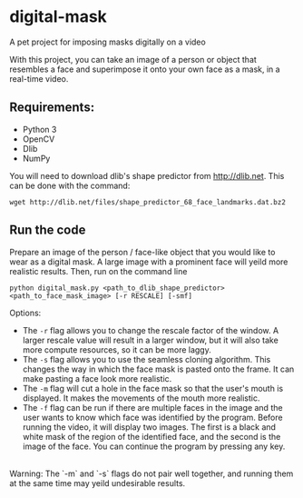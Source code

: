 # digital-mask
A pet project for imposing masks digitally on a video

With this project, you can take an image of a person or object that resembles a face and superimpose it onto your own face as a mask, in a real-time video.

## Requirements:
* Python 3
* OpenCV
* Dlib
* NumPy

You will need to download dlib's shape predictor from http://dlib.net. This can be done with the command:
```
wget http://dlib.net/files/shape_predictor_68_face_landmarks.dat.bz2
```

## Run the code
Prepare an image of the person / face-like object that you would like to wear as a digital mask. A large image with a prominent face will yeild more realistic results. 
Then, run on the command line
```
python digital_mask.py <path_to_dlib_shape_predictor> <path_to_face_mask_image> [-r RESCALE] [-smf]
```
Options:
* The `-r` flag allows you to change the rescale factor of the window. A larger rescale value will result in a larger window, but it will also take more compute resources, so it can be more laggy.
* The `-s` flag allows you to use the seamless cloning algorithm. This changes the way in which the face mask is pasted onto the frame. It can make pasting a face look more realistic.
* The `-m` flag will cut a hole in the face mask so that the user's mouth is displayed. It makes the movements of the mouth more realistic. 
* The `-f` flag can be run if there are multiple faces in the image and the user wants to know which face was identified by the program. Before running the video, it will display two images. The first is a black and white mask of the region of the identified face, and the second is the image of the face. You can continue the program by pressing any key.
<br/>
Warning: The `-m` and `-s` flags do not pair well together, and running them at the same time may yeild undesirable results.
